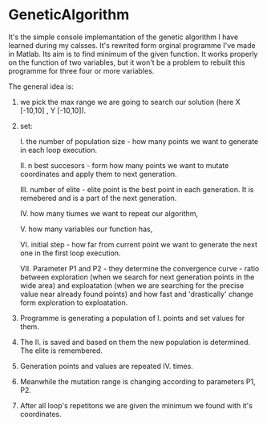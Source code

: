 # GeneticAlgorithm

It's the simple console implemantation of the genetic algorithm I have learned during my calsses. It's rewrited form orginal programme I've made in Matlab. 
Its aim is to find minimum of the given function. It works properly on the function of two variables, but it won't be a problem to rebuilt this programme for three four or more variables. 

The general idea is:
1. we pick the max range we are going to search our solution (here X [-10,10] , Y [-10,10]).
2. set: 

    I. the number of population size - how many points we want to generate in each loop execution.
    
    II. n best succesors - form how many points we want to mutate coordinates and apply them to next generation.
    
    III. number of elite - elite point is the best point in each generation. It is remebered and is a part of the next generation.
    
    IV. how many tiumes we want to repeat our algorithm,
    
    V. how many variables our function has,
    
    VI. initial step - how far from current point we want to generate the next one in the first loop execution.  
    
    VII. Parameter P1 and P2 - they determine the convergence curve - ratio between exploration (when we search for next generation points in the wide area) and exploatation (when          we are searching for the precise value near already found points) and how fast and 'drastically' change form exploration to exploatation. 
3. Programme is generating a population of I. points and set values for them.
4. The II. is saved and based on them the new population is determined. The elite is remembered.
5. Generation points and values are repeated IV. times.
6. Meanwhile the mutation range is changing according to parameters P1, P2.
7. After all loop's repetitons we are given the minimum we found with it's coordinates. 
